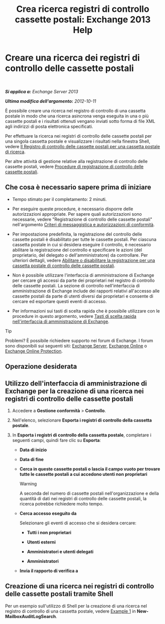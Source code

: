 ﻿---
title: 'Crea ricerca registri di controllo cassette postali: Exchange 2013 Help'
TOCTitle: Creare una ricerca dei registri di controllo delle cassette postali
ms:assetid: 48ba22cf-b1f2-4dbc-98fc-fed22d97db14
ms:mtpsurl: https://technet.microsoft.com/it-it/library/Ff461929(v=EXCHG.150)
ms:contentKeyID: 50480579
ms.date: 05/22/2018
mtps_version: v=EXCHG.150
ms.translationtype: MT
---

# Creare una ricerca dei registri di controllo delle cassette postali

 

_**Si applica a:** Exchange Server 2013_

_**Ultima modifica dell'argomento:** 2012-10-11_

È possibile creare una ricerca nel registro di controllo di una cassetta postale in modo che una ricerca asincrona venga eseguita in una o più cassette postali e i risultati ottenuti vengano inviati sotto forma di file XML agli indirizzi di posta elettronica specificati.

Per effettuare la ricerca nei registri di controllo delle cassette postali per una singola cassetta postale e visualizzare i risultati nella finestra Shell, vedere [Il Registro di controllo delle cassette postali per una cassetta postale di ricerca](search-the-mailbox-audit-log-for-a-mailbox-exchange-2013-help.md).

Per altre attività di gestione relative alla registrazione di controllo delle cassette postali, vedere [Procedure di registrazione di controllo delle cassette postali](mailbox-audit-logging-procedures-exchange-2013-help.md).

## Che cosa è necessario sapere prima di iniziare

  - Tempo stimato per il completamento: 2 minuti.

  - Per eseguire queste procedure, è necessario disporre delle autorizzazioni appropriate. Per sapere quali autorizzazioni sono necessarie, vedere "Registrazione di controllo delle cassette postali" nell'argomento [Criteri di messaggistica e autorizzazioni di conformità](messaging-policy-and-compliance-permissions-exchange-2013-help.md).

  - Per impostazione predefinita, la registrazione del controllo delle cassette postali è disabilitato per tutte le cassette postali. Per ciascuna cassetta postale in cui si desidera eseguire il controllo, è necessario abilitare la registrazione del controllo e specificare le azioni (del proprietario, del delegato o dell'amministratore) da controllare. Per ulteriori dettagli, vedere [Abilitare o disabilitare la registrazione per una cassetta postale di controllo delle cassette postali](enable-or-disable-mailbox-audit-logging-for-a-mailbox-exchange-2013-help.md).

  - Non è possibile utilizzare l'interfaccia di amministrazione di Exchange per cercare gli accessi da parte dei proprietari nel registro di controllo delle cassette postali. La sezione di controllo nell'interfaccia di amministrazione di Exchange include dei rapporti relativi all'accesso alle cassette postali da parte di utenti diversi dai proprietari e consente di cercare ed esportare questi eventi di accesso.

  - Per informazioni sui tasti di scelta rapida che è possibile utilizzare con le procedure in questo argomento, vedere [Tasti di scelta rapida nell'interfaccia di amministrazione di Exchange](keyboard-shortcuts-in-the-exchange-admin-center-exchange-online-protection-help.md).


> [!TIP]
> Problemi? È possibile richiedere supporto nei forum di Exchange. I forum sono disponibili sui seguenti siti: <A href="https://go.microsoft.com/fwlink/p/?linkid=60612">Exchange Server</A>, <A href="https://go.microsoft.com/fwlink/p/?linkid=267542">Exchange Online</A> o <A href="https://go.microsoft.com/fwlink/p/?linkid=285351">Exchange Online Protection</A>.



## Operazione desiderata

## Utilizzo dell'interfaccia di amministrazione di Exchange per la creazione di una ricerca nei registri di controllo delle cassette postali

1.  Accedere a **Gestione conformità** \> **Controllo**.

2.  Nell'elenco, selezionare **Esporta i registri di controllo della cassetta postale**.

3.  In **Esporta i registri di controllo della cassetta postale**, completare i seguenti campi, quindi fare clic su **Esporta**:
    
      - **Data di inizio**
    
      - **Data di fine**
    
      - **Cerca in queste cassette postali o lascia il campo vuoto per trovare tutte le cassette postali a cui accedono utenti non proprietari**
        

        > [!WARNING]
        > A seconda del numero di cassette postali nell'organizzazione e della quantità di dati nei registri di controllo delle cassette postali, la ricerca potrebbe richiedere molto tempo.

    
      - **Cerca accesso eseguito da**
        
        Selezionare gli eventi di accesso che si desidera cercare:
        
          - **Tutti i non proprietari**
        
          - **Utenti esterni**
        
          - **Amministratori e utenti delegati**
        
          - **Amministratori**
    
      - **Invia il rapporto di verifica a**

## Creazione di una ricerca nei registri di controllo delle cassette postali tramite Shell

Per un esempio sull'utilizzo di Shell per la creazione di una ricerca nel registro di controllo di una cassetta postale, vedere [Example 1](https://technet.microsoft.com/it-it/95365cab-bbb2-4a64-8e8f-1c89fa9e0352\(exchg.150\)#example1) in **New-MailboxAuditLogSearch**.


